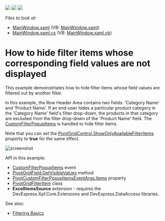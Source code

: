 <!-- default badges list -->
![](https://img.shields.io/endpoint?url=https://codecentral.devexpress.com/api/v1/VersionRange/128578730/22.2.2%2B)
[![](https://img.shields.io/badge/Open_in_DevExpress_Support_Center-FF7200?style=flat-square&logo=DevExpress&logoColor=white)](https://supportcenter.devexpress.com/ticket/details/E2716)
[![](https://img.shields.io/badge/📖_How_to_use_DevExpress_Examples-e9f6fc?style=flat-square)](https://docs.devexpress.com/GeneralInformation/403183)
<!-- default badges end -->
<!-- default file list -->
*Files to look at*:

* [MainWindow.xaml](./CS/DXPivotGrid_HowToHideFilterItems/MainWindow.xaml) (VB: [MainWindow.xaml](./VB/DXPivotGrid_HowToHideFilterItems/MainWindow.xaml))
* [MainWindow.xaml.cs](./CS/DXPivotGrid_HowToHideFilterItems/MainWindow.xaml.cs) (VB: [MainWindow.xaml.vb](./VB/DXPivotGrid_HowToHideFilterItems/MainWindow.xaml.vb))
<!-- default file list end -->
# How to hide filter items whose corresponding field values are not displayed


This example demoinstrtates  how to hide filter items whose field values are filtered out by another filter.

In this example, the Row Header Area contains two fields: 'Category Name' and 'Product Name'. If an end-user hides a particular product category in the 'Category Name' field's filter drop-down, the products in that category are excluded from the filter drop-down of the 'Product Name' field. The [CustomFilterPopupItems](https://docs.devexpress.com/WPF/DevExpress.Xpf.PivotGrid.PivotGridControl.CustomFilterPopupItems) is handled to hide filter items.

Note that you can set the [PivotGridControl.ShowOnlyAvailableFilterItems](https://docs.devexpress.com/WPF/DevExpress.Xpf.PivotGrid.PivotGridControl.ShowOnlyAvailableFilterItems) property to **true** for the same effect.

![screenshot](./images/screenshot.png)

API in this example:

* [CustomFilterPopupItems](https://docs.devexpress.com/WPF/DevExpress.Xpf.PivotGrid.PivotGridControl.CustomFilterPopupItems) event
* [PivotGridField.GetVisibleValues](https://docs.devexpress.com/WPF/DevExpress.Xpf.PivotGrid.PivotGridField.GetVisibleValues) method
* [PivotCustomFilterPopupItemsEventArgs.Items](https://docs.devexpress.com/WPF/DevExpress.Xpf.PivotGrid.PivotCustomFilterPopupItemsEventArgs.Items) property
* [PivotGridFilterItem](https://docs.devexpress.com/CoreLibraries/DevExpress.XtraPivotGrid.Data.PivotGridFilterItem) class
* **ExcelItemsSource** extension - requires the DevExpress.Xpf.Core.Extensions and DevExpress.DataAccess libraries.

See also:

* [Filtering Basics](https://docs.devexpress.com/WPF/8010)
